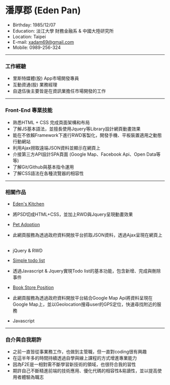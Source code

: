 # 潘厚郡 (Eden Pan)
- Birthday: 1985/12/07
- Education: 淡江大學 財務金融系 & 中國大陸研究所
- Location: Taipei
- E-mail: xadam69@gmail.com
- Mobile: 0989-256-324
<hr>

### 工作經驗
- 里斯特媒體(股) App市場開發專員
- 互動資通(股) 業務經理
 - 自退伍後主要皆是在資訊業擔任市場開發的工作
<hr>

### Front-End 專業技能
- 熟悉HTML + CSS 完成頁面架構和布局
- 了解JS基本語法，並擅長使用Jquery等Library設計網頁動畫效果
- 能在不依賴Framework下進行RWD客製化，開發手機、平板裝置適用之動態行動網站
- 利用Ajax撈取遠端JSON資料並顯示在網頁上
- 介接第三方API設計SPA頁面 (Google Map、Facebook Api、Open Data等等)
- 了解Git/Github與基本指令運用
- 了解CSS語法在各種流覽器的相容性
<hr>

### 相關作品

- <a href="https://edenpan1207.github.io/eden-kitchen-layout/#" target="_blank">Eden's Kitchen</a> 		   
 - 將PSD切成HTML+CSS，並加上RWD與Jquery呈現動畫效果

- <a href="https://edenpan1207.github.io/Pet-Adoption-Project/" target="_blank">Pet Adoption</a>
 - 此網頁服務為透過政府資料開放平台抓取JSON資料，透過Ajax呈現在網頁上    
 - jQuery & RWD 

- <a href="https://edenpan1207.github.io/todolist/" target="_blank">Simple todo list</a>
 - 透過Javascript & Jquery實現Todo list的基本功能，包含新增、完成與刪除事件

- <a href="https://edenpan1207.github.io/bookstore_gmap/" target="_blank">Book Store Position</a>
 - 此網頁服務為透過政府資料開放平台結合Google Map Api將資料呈現在Google Map上，並以Geolocation搜尋user的GPS定位，快速尋找附近的服務
 - Javascript 		   
 <hr>
 
### 自介與自我期許
- 之前一直皆從事業務工作，也做到主管職，但一直對coding很有興趣
- 在這半年多的時間持續透過自學與線上課程的方式增進專業能力
- 因為F2E是一相對需不斷學習新技術的領域，也很符合我的習性
- 期許自己不斷精進前端的技術應用、優化代碼的相容性&易讀性，並以提高使用者體驗為職志
